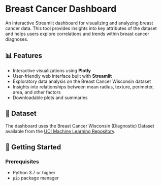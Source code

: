 # Breast Cancer Dashboard

An interactive Streamlit dashboard for visualizing and analyzing breast cancer data. This tool provides insights into key attributes of the dataset and helps users explore correlations and trends within breast cancer diagnoses.

## 📊 Features

- Interactive visualizations using **Plotly**
- User-friendly web interface built with **Streamlit**
- Exploratory data analysis on the Breast Cancer Wisconsin dataset
- Insights into relationships between mean radius, texture, perimeter, area, and other factors
- Downloadable plots and summaries

## 🧪 Dataset

The dashboard uses the Breast Cancer Wisconsin (Diagnostic) Dataset available from the [UCI Machine Learning Repository](https://archive.ics.uci.edu/ml/datasets/Breast+Cancer+Wisconsin+(Diagnostic)).

## 🚀 Getting Started

### Prerequisites

- Python 3.7 or higher
- `pip` package manager



